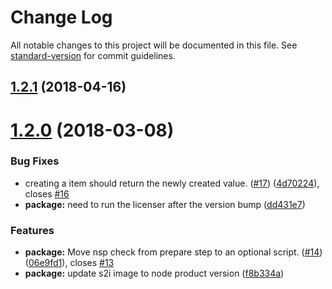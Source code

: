 # Change Log

All notable changes to this project will be documented in this file. See [standard-version](https://github.com/conventional-changelog/standard-version) for commit guidelines.

<a name="1.2.1"></a>
## [1.2.1](https://github.com/bucharest-gold/nodejs-rest-http-crud-redhat/compare/v1.2.0...v1.2.1) (2018-04-16)



<a name="1.2.0"></a>
# [1.2.0](https://github.com/bucharest-gold/nodejs-rest-http-crud-redhat/compare/v1.1.1...v1.2.0) (2018-03-08)


### Bug Fixes

* creating a item should return the newly created value.  ([#17](https://github.com/bucharest-gold/nodejs-rest-http-crud-redhat/issues/17)) ([4d70224](https://github.com/bucharest-gold/nodejs-rest-http-crud-redhat/commit/4d70224)), closes [#16](https://github.com/bucharest-gold/nodejs-rest-http-crud-redhat/issues/16)
* **package:** need to run the licenser after the version bump ([dd431e7](https://github.com/bucharest-gold/nodejs-rest-http-crud-redhat/commit/dd431e7))


### Features

* **package:** Move nsp check from prepare step to an optional script. ([#14](https://github.com/bucharest-gold/nodejs-rest-http-crud-redhat/issues/14)) ([06e9fd1](https://github.com/bucharest-gold/nodejs-rest-http-crud-redhat/commit/06e9fd1)), closes [#13](https://github.com/bucharest-gold/nodejs-rest-http-crud-redhat/issues/13)
* **package:** update s2i image to node product version ([f8b334a](https://github.com/bucharest-gold/nodejs-rest-http-crud-redhat/commit/f8b334a))
